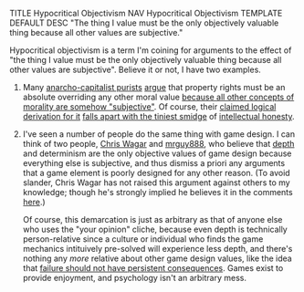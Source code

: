 TITLE Hypocritical Objectivism
NAV Hypocritical Objectivism
TEMPLATE DEFAULT
DESC "The thing I value must be the only objectively valuable thing because all other values are subjective."

Hypocritical objectivism is a term I'm coining for arguments to the effect of "the thing I value must be the only objectively valuable thing because all other values are subjective". Believe it or not, I have two examples.

1. Many [anarcho-capitalist purists](faction_ancap) [argue](shane_utilitarianism) that property rights must be an absolute overriding any other moral value [because all other concepts of morality are somehow "subjective"](https://www.youtube.com/watch?v=AspFfALQSsU&feature=youtu.be&t=119). Of course, their [claimed logical derivation for it](https://mises.org/library/argumentation-ethics-and-liberty-concise-guide) [falls apart with the tiniest smidge](https://bleedingheartlibertarians.com/2013/12/hoppes-argumentation-ethics-argument-refuted-in-under-60-seconds/) of [intellectual honesty](/protagonism/conscience).

2. I've seen a number of people do the same thing with game design. I can think of two people, [Chris Wagar](https://critpoints.net) and [mrguy888](https://reddit.com/u/mrguy888), who believe that [depth](/game_design/depth) and determinism are the only objective values of game design because everything else is subjective, and thus dismiss a priori any arguments that a game element is poorly designed for any other reason. (To avoid slander, Chris Wagar has not raised this argument against others to my knowledge; though he's strongly implied he believes it in the comments [here](https://critpoints.net/2017/09/14/hollowingembering-in-souls/).)

	Of course, this demarcation is just as arbitrary as that of anyone else who uses the "your opinion" cliche, because even depth is technically person-relative since a culture or individual who finds the game mechanics intituively pre-solved will experience less depth, and there's nothing any *more* relative about other game design values, like the idea that [failure should not have persistent consequences](/game_design/punishment). Games exist to provide enjoyment, and psychology isn't an arbitrary mess.
